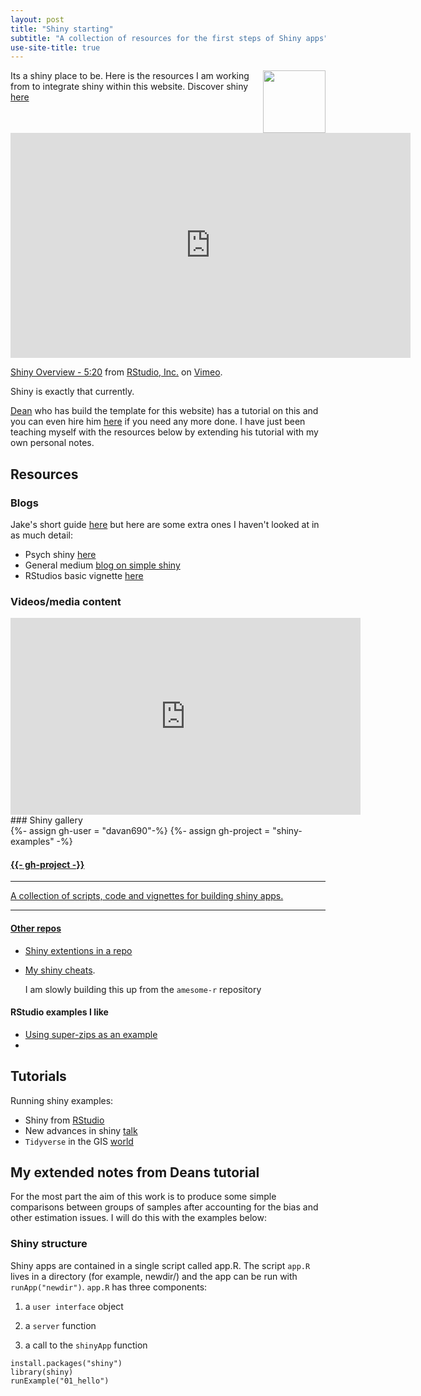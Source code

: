```yaml
---
layout: post
title: "Shiny starting"
subtitle: "A collection of resources for the first steps of Shiny apps"
use-site-title: true
---
```


[<img src="https://www.rstudio.com/wp-content/uploads/2014/04/shiny.png" align="right" width="100">](https://www.rstudio.com)
Its a shiny place to be. Here is the resources I am working from to integrate shiny within this website.  Discover shiny [here](https://www.rstudio.com/products/shiny/)

<iframe src="https://player.vimeo.com/video/97466638?color=428bca&title=0&byline=0&portrait=0" width="640" height="360" frameborder="0" allow="autoplay; fullscreen" allowfullscreen></iframe>
<p><a href="https://vimeo.com/97466638">Shiny Overview - 5:20</a> from <a href="https://vimeo.com/rstudioinc">RStudio, Inc.</a> on <a href="https://vimeo.com">Vimeo</a>.</p>
Shiny is exactly that currently. 

[Dean](https://deanattali.com/blog/building-shiny-apps-tutorial/) who has build the template for this website) has a tutorial on this and you can even hire him [here](https://deanattali.com/shiny/) if you need any more done. I have just been teaching myself with the resources below by extending his tutorial with my own personal notes.

## Resources

### Blogs

Jake's short guide [here](https://www.jakeruss.com/cheatsheets/stargazer/#quick-notes) but here are some extra ones I haven't looked at in as much detail:

- Psych shiny [here](https://psyr.org/shiny.html)
- General medium [blog on simple shiny](https://medium.com/@maloojinesh/shiny-for-beginners-780ce6a56846)
- RStudios basic vignette [here](https://shiny.rstudio.com/articles/basics.html)

### Videos/media content

<iframe width="560" height="315" src="https://www.youtube.com/embed/M7ywRJjt4Ko" frameborder="0" allow="accelerometer; autoplay; encrypted-media; gyroscope; picture-in-picture" allowfullscreen></iframe>
### Shiny gallery

<div class="spacer"></div>
<div class="row text-center">
  <div class="col-md-4 col-md-offset-0 col-sm-4 col-sm-offset-0 col-xs-12 col-xs-offset-0 text-center">
    <div class="project-card">
      {%- assign gh-user = "davan690"-%}
      {%- assign gh-project = "shiny-examples" -%}
      <a target="_blank" href="https://github.com/{{- gh-user -}}/{{- gh-project -}}" class="project-link" title="Go to Github Project Page">
        <span class="fa-stack fa-4x">
          <i class="fa fa-circle fa-stack-2x stack-color"></i>
          <i class="fa fa-terminal fa-stack-1x fa-inverse"></i>
        </span>
        <h4>{{- gh-project -}}</h4>
        <hr class="seperator">
        <p class="text-muted">A collection of scripts, code and vignettes for building shiny apps. </p>
        <hr class="seperator">
    </div>
  </div>
</div>

#### Other repos

- [Shiny extentions in a repo](https://github.com/davan690/awesome-shiny-extensions)

- [My shiny cheats](https://github.com/davan690/awesome-rshiny). 

  I am slowly building this up from the `amesome-r` repository

#### RStudio examples I like

- [Using super-zips as an example](http://shiny.rstudio.com/gallery/superzip-example.html)
- 

## Tutorials

Running shiny examples:

- Shiny from [RStudio](https://shiny.rstudio.com/tutorial/written-tutorial/lesson1/)
- New advances in shiny [talk](https://vimeo.com/94184686)
- `Tidyverse` in the GIS [world](https://resources.rstudio.com/tidyverse/spatial-data-science-in-the-tidyverse)

## My extended notes from Deans tutorial

For the most part the aim of this work is to produce some simple comparisons between groups of samples after accounting for the bias and other estimation issues. I will do this with the examples below:

### Shiny structure

Shiny apps are contained in a single script called app.R. The script `app.R` lives in a directory (for example, newdir/) and the app can be run with `runApp("newdir")`. `app.R` has three components:

1. a `user interface` object

2. a `server` function

3. a call to the `shinyApp` function

```{r}
install.packages("shiny")
library(shiny)
runExample("01_hello")
```
